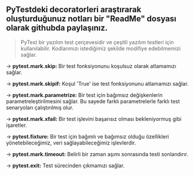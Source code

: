 ## PyTestdeki decoratorleri araştırarak oluşturduğunuz notları bir "ReadMe" dosyası olarak githubda paylaşınız.

>PyTest bir yazılım test çerçevesidir ve çeşitli yazılım testleri için kullanılabilir. Kodlarımızı istediğimiz şekilde modifiye edebilmemizi sağlar. 

-> **pytest.mark.skip:** Bir test fonksiyonunu koşulsuz olarak atlamamızı sağlar.

-> **pytest.mark.skipif:** Koşul 'True' ise test fonksiyonunu atlamamızı sağlar.

-> **pytest.mark.parametrize:** Bir test için bağımsız değişkenlerin parametreleştirilmesini sağlar. Bu sayede farklı parametrelerle farklı test senaryoları çalıştırılmış olur.

-> **pytest.mark.xfail:** Bir test işlevini başarısız olması bekleniyormuş gibi işaretler.

-> **pytest.fixture:** Bir test için bağımlı ve bağımsız olduğu özellikleri yönetebileceğimiz, veri sağlayabileceğimiz işlevlerdir.

-> **pytest.mark.timeout:** Belirli bir zaman aşımı sonrasında testi sonlandırır. 

-> **pytest.exit:** Test sürecinden çıkmamızı sağlar.
